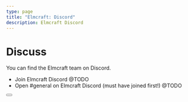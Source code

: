 ```yaml
---
type: page
title: "Elmcraft: Discord"
description: Elmcraft Discord
---
```


# Discuss

You can find the Elmcraft team on Discord.

- Join Elmcraft Discord @TODO
- Open #general on Elmcraft Discord (must have joined first!) @TODO

<button url="/" label="Go to home page" />
